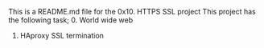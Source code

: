 This is a README.md file for the 0x10. HTTPS SSL project
This project has the following task;
0. World wide web
1. HAproxy SSL termination
